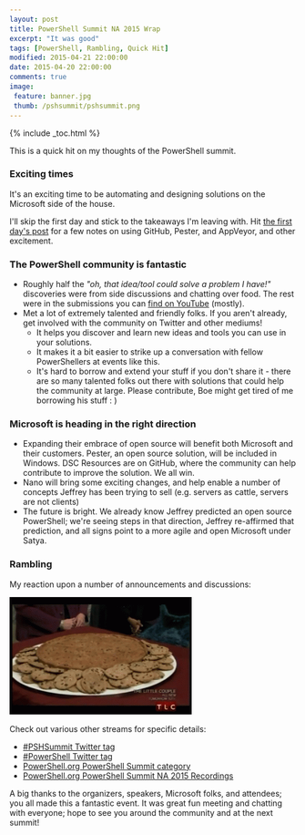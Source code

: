 ```yaml
---
layout: post
title: PowerShell Summit NA 2015 Wrap
excerpt: "It was good"
tags: [PowerShell, Rambling, Quick Hit]
modified: 2015-04-21 22:00:00
date: 2015-04-20 22:00:00
comments: true
image:
 feature: banner.jpg
 thumb: /pshsummit/pshsummit.png
---
```

{% include _toc.html %}

This is a quick hit on my thoughts of the PowerShell summit.

### Exciting times

It's an exciting time to be automating and designing solutions on the Microsoft side of the house.

I'll skip the first day and stick to the takeaways I'm leaving with. Hit [the first day's post](http://ramblingcookiemonster.github.io/PowerShell-Summit-Day-One/) for a few notes on using GitHub, Pester, and AppVeyor, and other excitement.

### The PowerShell community is fantastic

* Roughly half the *"oh, that idea/tool could solve a problem I have!"* discoveries were from side discussions and chatting over food. The rest were in the submissions you can [find on YouTube](https://www.youtube.com/playlist?list=PLfeA8kIs7CochwcgX9zOWxh4IL3GoG05P) (mostly).
* Met a lot of extremely talented and friendly folks. If you aren't already, get involved with the community on Twitter and other mediums!
  * It helps you discover and learn new ideas and tools you can use in your solutions.
  * It makes it a bit easier to strike up a conversation with fellow PowerShellers at events like this.
  * It's hard to borrow and extend your stuff if you don't share it - there are so many talented folks out there with solutions that could help the community at large. Please contribute, Boe might get tired of me borrowing his stuff : )

### Microsoft is heading in the right direction

* Expanding their embrace of open source will benefit both Microsoft and their customers. Pester, an open source solution, will be included in Windows. DSC Resources are on GitHub, where the community can help contribute to improve the solution. We all win.
* Nano will bring some exciting changes, and help enable a number of concepts Jeffrey has been trying to sell (e.g. servers as cattle, servers are not clients)
* The future is bright. We already know Jeffrey predicted an open source PowerShell; we're seeing steps in that direction, Jeffrey re-affirmed that prediction, and all signs point to a more agile and open Microsoft under Satya.

### Rambling

My reaction upon a number of announcements and discussions:

[![Happy](/images/pshsummit/reaction.gif)](http://www.reactiongifs.com/cookies/)

Check out various other streams for specific details:

* [#PSHSummit Twitter tag](https://twitter.com/search?q=%23pshsummit)
* [#PowerShell Twitter tag ](https://twitter.com/search?q=%23PowerShell)
* [PowerShell.org PowerShell Summit category](http://powershell.org/wp/category/announcements/powershell-summit/)
* [PowerShell.org PowerShell Summit NA 2015 Recordings](https://www.youtube.com/playlist?list=PLfeA8kIs7CochwcgX9zOWxh4IL3GoG05P)

A big thanks to the organizers, speakers, Microsoft folks, and attendees; you all made this a fantastic event. It was great fun meeting and chatting with everyone; hope to see you around the community and at the next summit!